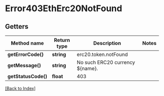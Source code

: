 # Error403EthErc20NotFound

## Getters

Method name | Return type | Description | Notes
------------ | ------------- | ------------- | -------------
**getErrorCode()** | **string** | erc20.token.notFound |
**getMessage()** | **string** | No such ERC20 currency ${name}. |
**getStatusCode()** | **float** | 403 |

[[Back to Index]](../index.md)
